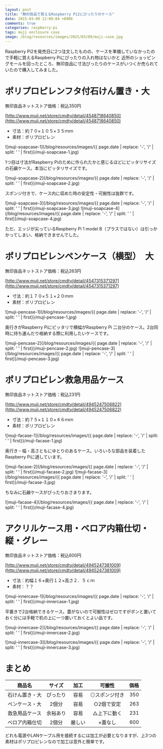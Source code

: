 ```yaml
---
layout: post
title: "無印良品で買えるRaspberry Pi2にぴったりのケース"
date: 2015-03-09 12:09:04 +0900
comments: true
categories: raspberry-pi
tags: muji enclosure case
image: /blog/resources/images/2015/03/09/muji-case.jpg
---
```


Raspberry Pi2を発売日に2つ注文したものの、ケースを準備していなかったので手軽に買えるRaspberry Piにぴったりの入れ物はないかと
近所のショッピングモールを回ったところ、無印良品に寸法ぴったりのケースがいつくか売られていたので購入してみました。

<!-- more -->

# ポリプロピレンフタ付石けん置き・大
無印良品ネットストア価格：税込350円

[http://www.muji.net/store/cmdty/detail/4548718640850](http://www.muji.net/store/cmdty/detail/4548718640850)

- 寸法：約７０×１０５×３５ｍｍ
- 素材：ポリプロピレン

![muji-soapcase-1](/blog/resources/images/{{ page.date | replace: '-', '/' | split: ' ' | first}}/muji-soapcase-1.jpg)


1つ目は寸法がRaspberry Piのために作られたかと感じるほどにピッタリサイズの石鹸ケース。本当にピッタリサイズです。

![muji-soapcase-2](/blog/resources/images/{{ page.date | replace: '-', '/' | split: ' ' | first}}/muji-soapcase-2.jpg)

スポンジ付きで、ケース内に収めた時の安定性・可搬性は抜群です。

![muji-soapcase-3](/blog/resources/images/{{ page.date | replace: '-', '/' | split: ' ' | first}}/muji-soapcase-3.jpg)
![muji-soapcase-4](/blog/resources/images/{{ page.date | replace: '-', '/' | split: ' ' | first}}/muji-soapcase-4.jpg)

ただ、エッジが尖っているRaspberry Pi 1 model B（プラスではない）は引っかかってしまい、格納できませんでした。


# ポリプロピレンペンケース（横型）　大


無印良品ネットストア価格：税込263円

[http://www.muji.net/store/cmdty/detail/4547315371297](http://www.muji.net/store/cmdty/detail/4547315371297)

- 寸法：約１７０×５１×２０ｍｍ
- 素材：ポリプロピレン

![muji-pencase-1](/blog/resources/images/{{ page.date | replace: '-', '/' | split: ' ' | first}}/muji-pencase-1.jpg)


奥行きがRaspberry Piにピッタリで横幅がRaspberry Pi 二台分のケース。2台同時に持ち運んだり格納する際に利用したいケースです。

![muji-pencase-2](/blog/resources/images/{{ page.date | replace: '-', '/' | split: ' ' | first}}/muji-pencase-2.jpg)
![muji-pencase-3](/blog/resources/images/{{ page.date | replace: '-', '/' | split: ' ' | first}}/muji-pencase-3.jpg)



# ポリプロピレン救急用品ケース

無印良品ネットストア価格：税込231円

[http://www.muji.net/store/cmdty/detail/4945247506822](http://www.muji.net/store/cmdty/detail/4945247506822)

- 寸法：約７５×１１０×４６ｍｍ
- 素材：ポリプロピレン

![muji-facase-1](/blog/resources/images/{{ page.date | replace: '-', '/' | split: ' ' | first}}/muji-facase-1.jpg)



奥行き・幅・高さともにゆとりのあるケース。いろいろな部品を装着したRaspberry Piに適しています。

![muji-facase-2](/blog/resources/images/{{ page.date | replace: '-', '/' | split: ' ' | first}}/muji-facase-2.jpg)
![muji-facase-3](/blog/resources/images/{{ page.date | replace: '-', '/' | split: ' ' | first}}/muji-facase-3.jpg)

ちなみに石鹸ケースがぴったりおさまります。

![muji-facase-4](/blog/resources/images/{{ page.date | replace: '-', '/' | split: ' ' | first}}/muji-facase-4.jpg)


# アクリルケース用・ベロア内箱仕切・縦・グレー

無印良品ネットストア価格：税込600円

[http://www.muji.net/store/cmdty/detail/4945247381009](http://www.muji.net/store/cmdty/detail/4945247381009)


- 寸法：約幅１６×奥行１２×高さ２．５ｃｍ
- 素材：？？

![muji-innercase-1](/blog/resources/images/{{ page.date | replace: '-', '/' | split: ' ' | first}}/muji-innercase-1.jpg)


平置きで2台格納できるケース。蓋がないので可搬性はゼロですがポンと置いておく分には手軽で机の上に一つ置いておくとよい品です。

![muji-innercase-2](/blog/resources/images/{{ page.date | replace: '-', '/' | split: ' ' | first}}/muji-innercase-2.jpg)

![muji-innercase-3](/blog/resources/images/{{ page.date | replace: '-', '/' | split: ' ' | first}}/muji-innercase-3.jpg)


# まとめ


商品名|サイズ|加工|可搬性|価格
:---:|:---:|:--:|:---:|---:
石けん置き・大|ぴったり|容易|◎スポンジ付き|350
ペンケース・大|2個分|容易|○2個で安定|263
救急用品ケース|余裕あり|容易|△上下に動く|231
ベロア内箱仕切|2個分|厳しい|×蓋なし|600

どれも電源やLANケーブル用を接続するには加工が必要となりますが、上3つの素材はポリプロピレンなので加工は意外と簡単です。


